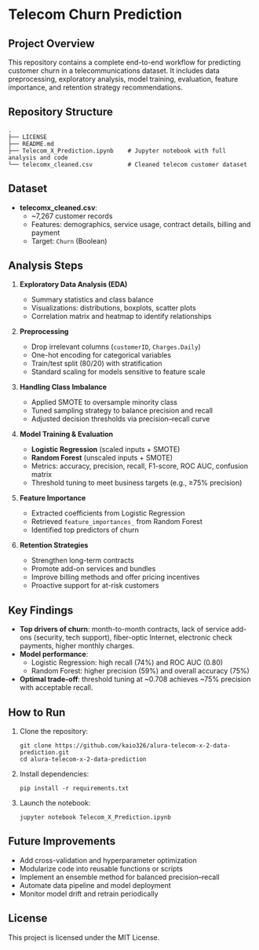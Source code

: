 # Telecom Churn Prediction

## Project Overview
This repository contains a complete end-to-end workflow for predicting customer churn in a telecommunications dataset. It includes data preprocessing, exploratory analysis, model training, evaluation, feature importance, and retention strategy recommendations.

## Repository Structure
```
.
├── LICENSE
├── README.md
├── Telecom_X_Prediction.ipynb    # Jupyter notebook with full analysis and code
└── telecomx_cleaned.csv          # Cleaned telecom customer dataset
```

## Dataset
- **telecomx_cleaned.csv**:  
  - ~7,267 customer records  
  - Features: demographics, service usage, contract details, billing and payment  
  - Target: `Churn` (Boolean)

## Analysis Steps

1. **Exploratory Data Analysis (EDA)**
   - Summary statistics and class balance  
   - Visualizations: distributions, boxplots, scatter plots  
   - Correlation matrix and heatmap to identify relationships

2. **Preprocessing**
   - Drop irrelevant columns (`customerID`, `Charges.Daily`)  
   - One-hot encoding for categorical variables  
   - Train/test split (80/20) with stratification  
   - Standard scaling for models sensitive to feature scale  

3. **Handling Class Imbalance**
   - Applied SMOTE to oversample minority class  
   - Tuned sampling strategy to balance precision and recall  
   - Adjusted decision thresholds via precision–recall curve

4. **Model Training & Evaluation**
   - **Logistic Regression** (scaled inputs + SMOTE)  
   - **Random Forest** (unscaled inputs + SMOTE)  
   - Metrics: accuracy, precision, recall, F1-score, ROC AUC, confusion matrix  
   - Threshold tuning to meet business targets (e.g., ≥75% precision)

5. **Feature Importance**
   - Extracted coefficients from Logistic Regression  
   - Retrieved `feature_importances_` from Random Forest  
   - Identified top predictors of churn

6. **Retention Strategies**
   - Strengthen long-term contracts  
   - Promote add-on services and bundles  
   - Improve billing methods and offer pricing incentives  
   - Proactive support for at-risk customers

## Key Findings
- **Top drivers of churn**: month-to-month contracts, lack of service add-ons (security, tech support), fiber-optic Internet, electronic check payments, higher monthly charges.
- **Model performance**:
  - Logistic Regression: high recall (74%) and ROC AUC (0.80)  
  - Random Forest: higher precision (59%) and overall accuracy (75%)  
- **Optimal trade-off**: threshold tuning at ~0.708 achieves ~75% precision with acceptable recall.

## How to Run
1. Clone the repository:
   ```
   git clone https://github.com/kaio326/alura-telecom-x-2-data-prediction.git
   cd alura-telecom-x-2-data-prediction
   ```
2. Install dependencies:
   ```
   pip install -r requirements.txt
   ```
3. Launch the notebook:
   ```
   jupyter notebook Telecom_X_Prediction.ipynb
   ```

## Future Improvements
- Add cross-validation and hyperparameter optimization  
- Modularize code into reusable functions or scripts  
- Implement an ensemble method for balanced precision–recall  
- Automate data pipeline and model deployment  
- Monitor model drift and retrain periodically

## License
This project is licensed under the MIT License.  
```